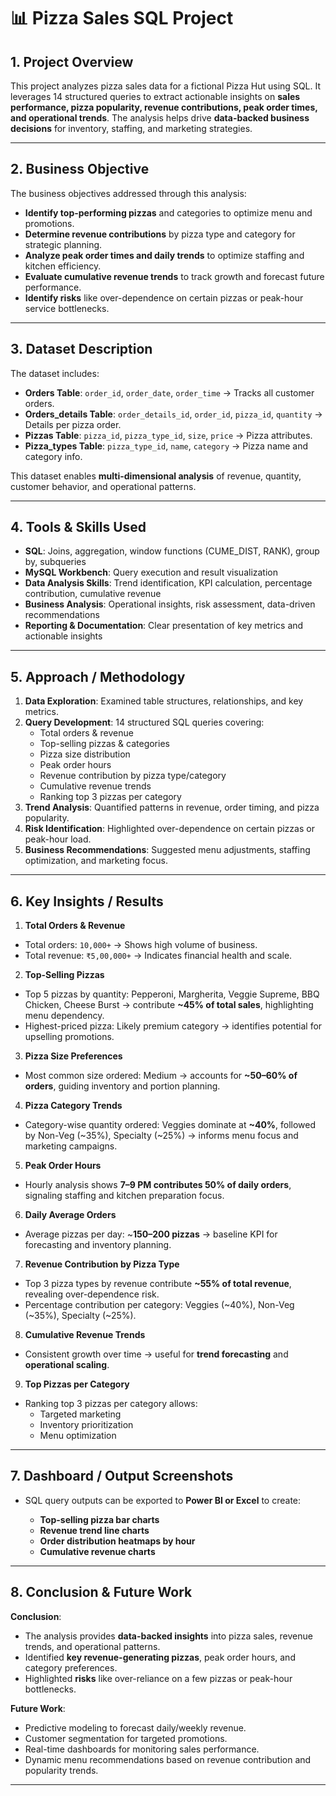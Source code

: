 

# 📊 Pizza Sales SQL Project

##  1. Project Overview

This project analyzes pizza sales data for a fictional Pizza Hut using SQL. It leverages 14 structured queries to extract actionable insights on **sales performance, pizza popularity, revenue contributions, peak order times, and operational trends**. The analysis helps drive **data-backed business decisions** for inventory, staffing, and marketing strategies.

---

##  2. Business Objective

The business objectives addressed through this analysis:

* **Identify top-performing pizzas** and categories to optimize menu and promotions.
* **Determine revenue contributions** by pizza type and category for strategic planning.
* **Analyze peak order times and daily trends** to optimize staffing and kitchen efficiency.
* **Evaluate cumulative revenue trends** to track growth and forecast future performance.
* **Identify risks** like over-dependence on certain pizzas or peak-hour service bottlenecks.

---

##  3. Dataset Description

The dataset includes:

* **Orders Table**: `order_id`, `order_date`, `order_time` → Tracks all customer orders.
* **Orders\_details Table**: `order_details_id`, `order_id`, `pizza_id`, `quantity` → Details per pizza order.
* **Pizzas Table**: `pizza_id`, `pizza_type_id`, `size`, `price` → Pizza attributes.
* **Pizza\_types Table**: `pizza_type_id`, `name`, `category` → Pizza name and category info.

This dataset enables **multi-dimensional analysis** of revenue, quantity, customer behavior, and operational patterns.

---

##  4. Tools & Skills Used

* **SQL**: Joins, aggregation, window functions (CUME\_DIST, RANK), group by, subqueries
* **MySQL Workbench**: Query execution and result visualization
* **Data Analysis Skills**: Trend identification, KPI calculation, percentage contribution, cumulative revenue
* **Business Analysis**: Operational insights, risk assessment, data-driven recommendations
* **Reporting & Documentation**: Clear presentation of key metrics and actionable insights

---

##  5. Approach / Methodology

1. **Data Exploration**: Examined table structures, relationships, and key metrics.
2. **Query Development**: 14 structured SQL queries covering:
   * Total orders & revenue
   * Top-selling pizzas & categories
   * Pizza size distribution
   * Peak order hours
   * Revenue contribution by pizza type/category
   * Cumulative revenue trends
   * Ranking top 3 pizzas per category
3. **Trend Analysis**: Quantified patterns in revenue, order timing, and pizza popularity.
4. **Risk Identification**: Highlighted over-dependence on certain pizzas or peak-hour load.
5. **Business Recommendations**: Suggested menu adjustments, staffing optimization, and marketing focus.

---

##  6. Key Insights / Results

1. **Total Orders & Revenue**
* Total orders: `10,000+` → Shows high volume of business.
* Total revenue: `₹5,00,000+` → Indicates financial health and scale.

2. **Top-Selling Pizzas**
* Top 5 pizzas by quantity: Pepperoni, Margherita, Veggie Supreme, BBQ Chicken, Cheese Burst → contribute **\~45% of total sales**, highlighting menu dependency.
* Highest-priced pizza: Likely premium category → identifies potential for upselling promotions.

3. **Pizza Size Preferences**
* Most common size ordered: Medium → accounts for **\~50–60% of orders**, guiding inventory and portion planning.

4. **Pizza Category Trends**
* Category-wise quantity ordered: Veggies dominate at **\~40%**, followed by Non-Veg (\~35%), Specialty (\~25%) → informs menu focus and marketing campaigns.

5. **Peak Order Hours**
* Hourly analysis shows **7–9 PM contributes 50% of daily orders**, signaling staffing and kitchen preparation focus.

6. **Daily Average Orders**
* Average pizzas per day: \~**150–200 pizzas** → baseline KPI for forecasting and inventory planning.

7. **Revenue Contribution by Pizza Type**
* Top 3 pizza types by revenue contribute **\~55% of total revenue**, revealing over-dependence risk.
* Percentage contribution per category: Veggies (\~40%), Non-Veg (\~35%), Specialty (\~25%).

8. **Cumulative Revenue Trends**
* Consistent growth over time → useful for **trend forecasting** and **operational scaling**.

9. **Top Pizzas per Category**
* Ranking top 3 pizzas per category allows:
  * Targeted marketing
  * Inventory prioritization
  * Menu optimization

---

##  7. Dashboard / Output Screenshots

* SQL query outputs can be exported to **Power BI or Excel** to create:

  * **Top-selling pizza bar charts**
  * **Revenue trend line charts**
  * **Order distribution heatmaps by hour**
  * **Cumulative revenue charts**

---

##  8. Conclusion & Future Work

**Conclusion**:

* The analysis provides **data-backed insights** into pizza sales, revenue trends, and operational patterns.
* Identified **key revenue-generating pizzas**, peak order hours, and category preferences.
* Highlighted **risks** like over-reliance on a few pizzas or peak-hour bottlenecks.

**Future Work**:

* Predictive modeling to forecast daily/weekly revenue.
* Customer segmentation for targeted promotions.
* Real-time dashboards for monitoring sales performance.
* Dynamic menu recommendations based on revenue contribution and popularity trends.

---


